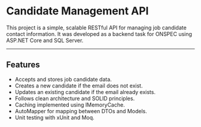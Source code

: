 # Candidate Management API

This project is a simple, scalable RESTful API for managing job candidate contact information. It was developed as a backend task for ONSPEC using ASP.NET Core and SQL Server.

---

##  Features

- Accepts and stores job candidate data.
- Creates a new candidate if the email does not exist.
- Updates an existing candidate if the email already exists.
- Follows clean architecture and SOLID principles.
- Caching implemented using IMemoryCache.
- AutoMapper for mapping between DTOs and Models.
- Unit testing with xUnit and Moq.

